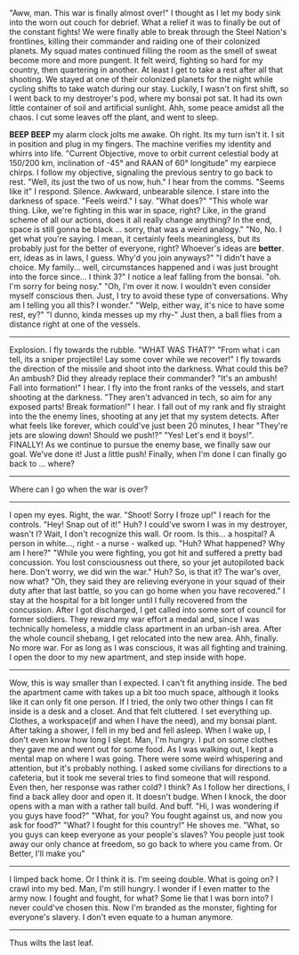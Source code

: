 "Aww, man. This war is finally almost over!" I thought as I let my body sink into the worn out couch for debrief. What a relief it was to finally be out of the constant fights! We were finally able to break through the Steel Nation's frontlines, killing their commander and raiding one of their colonized planets. My squad mates continued filling the room as the smell of sweat become more and more pungent. 
It felt weird, fighting so hard for my country, then quartering in another. At least I get to take a rest after all that shooting. We stayed at one of their colonized planets for the night while cycling shifts to take watch during our stay. Luckily, I wasn't on first shift, so I went back to my destroyer's pod, where my bonsai pot sat. It had its own little container of soil and artificial sunlight. Ahh, some peace amidst all the chaos. I cut some leaves off the plant, and went to sleep.


**BEEP BEEP**
my alarm clock jolts me awake. Oh right. Its my turn isn't it. I sit in position and plug in my fingers. The machine verifies my identity and whirrs into life. "Current Objective, move to orbit current celestial body at 150/200 km, inclination of -45° and RAAN of 60° longitude" my earpiece chirps. I follow my objective, signaling the previous sentry to go back to rest. 
"Well, its just the two of us now, huh." I hear from the comms. "Seems like it" I respond. Silence. Awkward, unbearable silence. I stare into the darkness of space. "Feels weird." I say. "What does?" "This whole war thing. Like, we're fighting in this war in space, right? Like, in the grand scheme of all our actions, does it all really change anything? In the end, space is still gonna be black ... sorry, that was a weird analogy." "No, No. I get what you're saying. I mean, it certainly feels meaningless, but its probably just for the better of everyone, right? Whoever's ideas are **better**. err, ideas as in laws, I guess. Why'd you join anyways?" "I didn't have a choice. My family... well, circumstances happened and i was just brought into the force since... I think 3?" I notice a leaf falling from the bonsai. "oh. I'm sorry for being nosy." "Oh, I'm over it now. I wouldn't even consider myself conscious then. Just, I try to avoid these type of conversations. Why am I telling you all this? I wonder." "Welp, either way, it's nice to have some rest, ey?" "I dunno, kinda messes up my rhy-" Just then, a ball flies from a distance right at one of the vessels. 
___
Explosion. I fly towards the rubble. "WHAT WAS THAT?" "From what i can tell, its a sniper projectile! Lay some cover while we recover!" I fly towards the direction of the missile and shoot into the darkness. What could this be? An ambush? Did they already replace their commander? "It's an ambush! Fall into formation!" I hear. I fly into the front ranks of the vessels, and start shooting at the darkness. "They aren't advanced in tech, so aim for any exposed parts! Break formation!" I hear. I fall out of my rank and fly straight into the the enemy lines, shooting at any jet that my system detects. After what feels like forever, which could've just been 20 minutes, I hear "They're jets are slowing down! Should we push!?" "Yes! Let's end it boys!". FINALLY! 
As we continue to pursue the enemy base, we finally saw our goal. We've done it! Just a little push! Finally, when I'm done I can finally go back to ... where?
___
Where can I go when the war is over?
___
I open my eyes. Right, the war. "Shoot! Sorry I froze up!" I reach for the controls. "Hey! Snap out of it!" Huh? I could've sworn I was in my destroyer, wasn't I? Wait, I don't recognize this wall. Or room. Is this... a hospital? A person in white..., right - a nurse - walked up. "Huh? What happened? Why am I here?" "While you were fighting, you got hit and suffered a pretty bad concussion. You lost consciousness out there, so your jet autopiloted back here. Don't worry, we did win the war." Huh? So, is that it? The war's over, now what?
"Oh, they said they are relieving everyone in your squad of their duty after that last battle, so you can go home when you have recovered." 
I stay at the hospital for a bit longer until I fully recovered from the concussion. After I got discharged, I get called into some sort of council for former soldiers. They reward my war effort a medal and, since I was technically homeless, a middle class apartment in an urban-ish area. 
After the whole council shebang, I get relocated into the new area. Ahh, finally. No more war. For as long as I was conscious, it was all fighting and training. I open the door to my new apartment, and step inside with hope.
___
Wow, this is way smaller than I expected. I can't fit anything inside. The bed the apartment came with takes up a bit too much space, although it looks like it can only fit one person. If I tried, the only two other things I can fit inside is a desk and a closet. And that felt cluttered. I set everything up. Clothes, a workspace(if and when I have the need), and my bonsai plant. After taking a shower, I fell in my bed and fell asleep.
When I wake up, I don't even know how long I slept. Man, I'm hungry. I put on some clothes they gave me and went out for some food.
As I was walking out, I kept a mental map on where I was going. There were some weird whispering and attention, but it's probably nothing. I  asked some civilians for directions to a cafeteria, but it took me several tries to find someone that will respond. Even then, her response was rather cold? I think?
As I follow her directions, I find a back alley door and open it. It doesn't budge. When I knock, the door opens with a man with a rather tall build. And buff. "Hi, I was wondering if you guys have food?" "What, for you? You fought against us, and now you ask for food?" "What? I fought for this country!" He shoves me. "What, so you guys can keep everyone as your people's slaves? You people just took away our only chance at freedom, so go back to where you came from. Or Better, I'll make you" 
___
I limped back home. Or I think it is. I'm seeing double. What is going on? I crawl into my bed. Man, I'm still hungry. I wonder if I even matter to the army now. I fought and fought, for what? Some lie that I was born into? I never could've chosen this. Now I'm branded as the monster, fighting for everyone's slavery. I don't even equate to a human anymore.
___
Thus wilts the last leaf.